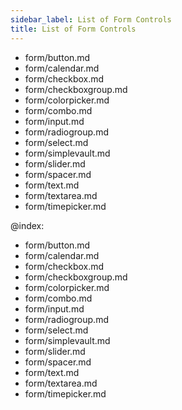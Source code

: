 ```yaml
---
sidebar_label: List of Form Controls
title: List of Form Controls
---          
```


- form/button.md
- form/calendar.md
- form/checkbox.md
- form/checkboxgroup.md
- form/colorpicker.md
- form/combo.md
- form/input.md
- form/radiogroup.md
- form/select.md
- form/simplevault.md
- form/slider.md
- form/spacer.md
- form/text.md
- form/textarea.md
- form/timepicker.md


@index:

- form/button.md
- form/calendar.md
- form/checkbox.md
- form/checkboxgroup.md
- form/colorpicker.md
- form/combo.md
- form/input.md
- form/radiogroup.md
- form/select.md
- form/simplevault.md
- form/slider.md
- form/spacer.md
- form/text.md
- form/textarea.md
- form/timepicker.md
